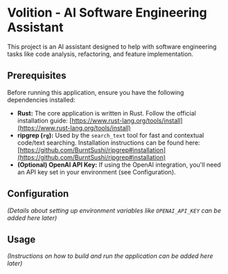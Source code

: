 # Volition - AI Software Engineering Assistant

This project is an AI assistant designed to help with software engineering tasks like code analysis, refactoring, and feature implementation.

## Prerequisites

Before running this application, ensure you have the following dependencies installed:

*   **Rust:** The core application is written in Rust. Follow the official installation guide: [https://www.rust-lang.org/tools/install](https://www.rust-lang.org/tools/install)
*   **ripgrep (`rg`):** Used by the `search_text` tool for fast and contextual code/text searching. Installation instructions can be found here: [https://github.com/BurntSushi/ripgrep#installation](https://github.com/BurntSushi/ripgrep#installation)
*   **(Optional) OpenAI API Key:** If using the OpenAI integration, you'll need an API key set in your environment (see Configuration).

## Configuration

*(Details about setting up environment variables like `OPENAI_API_KEY` can be added here later)*

## Usage

*(Instructions on how to build and run the application can be added here later)*
